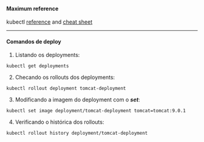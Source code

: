 #### Maximum reference
kubectl [reference](https://kubernetes.io/docs/reference/generated/kubectl/kubectl-commands) and [cheat sheet](https://kubernetes.io/docs/reference/kubectl/cheatsheet/)

---

#### Comandos de deploy

1. Listando os deployments:
```shell
kubectl get deployments
```

2. Checando os rollouts dos deployments:
```shell
kubectl rollout deployment tomcat-deployment
```

3. Modificando a imagem do deployment com o ***set***:
```shell
kubectl set image deployment/tomcat-deployment tomcat=tomcat:9.0.1
```

4. Verificando o histórica dos rollouts:
```shell
kubectl rollout history deployment/tomcat-deployment
```

